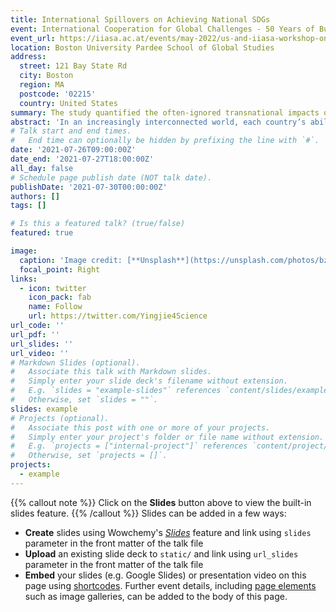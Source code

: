 ```yaml
---
title: International Spillovers on Achieving National SDGs
event: International Cooperation for Global Challenges - 50 Years of Building Research Bridges at IIASA
event_url: https://iiasa.ac.at/events/may-2022/us-and-iiasa-workshop-on-50-years-of-building-research-bridges
location: Boston University Pardee School of Global Studies
address:
  street: 121 Bay State Rd
  city: Boston
  region: MA
  postcode: '02215'
  country: United States
summary: The study quantified the often-ignored transnational impacts on achieving global sustainability.
abstract: 'In an increasingly interconnected world, each country’s ability to achieve the United Nations Sustainable Development Goals (SDGs) can be affected by external effects from other countries. For example, importing beef and soybeans to enhance domestic food security can lead to deforestation in exporting countries. Yet, little research has comprehensively evaluated these transnational effects in tracking countries’ SDG progress. Ignoring these transnational effects may result in one country achieving the SDGs at the cost of others or missing positive synergies. To evaluate such effects, we first quantified the international flows of resources and embedded socio-environmental footprints in trade, and used the amount of flows relative to country’s resources and environment carrying capacity to quantify the transnational effects on each of the 17 SDGs for 189 countries.'
# Talk start and end times.
#   End time can optionally be hidden by prefixing the line with `#`.
date: '2021-07-26T09:00:00Z'
date_end: '2021-07-27T18:00:00Z'
all_day: false
# Schedule page publish date (NOT talk date).
publishDate: '2021-07-30T00:00:00Z'
authors: []
tags: []

# Is this a featured talk? (true/false)
featured: true

image:
  caption: 'Image credit: [**Unsplash**](https://unsplash.com/photos/bzdhc5b3Bxs)'
  focal_point: Right
links:
  - icon: twitter
    icon_pack: fab
    name: Follow
    url: https://twitter.com/Yingjie4Science
url_code: ''
url_pdf: ''
url_slides: ''
url_video: ''
# Markdown Slides (optional).
#   Associate this talk with Markdown slides.
#   Simply enter your slide deck's filename without extension.
#   E.g. `slides = "example-slides"` references `content/slides/example-slides.md`.
#   Otherwise, set `slides = ""`.
slides: example
# Projects (optional).
#   Associate this post with one or more of your projects.
#   Simply enter your project's folder or file name without extension.
#   E.g. `projects = ["internal-project"]` references `content/project/deep-learning/index.md`.
#   Otherwise, set `projects = []`.
projects:
  - example
---
```

{{% callout note %}}
Click on the **Slides** button above to view the built-in slides feature.
{{% /callout %}}
Slides can be added in a few ways:
- **Create** slides using Wowchemy's [_Slides_](https://wowchemy.com/docs/managing-content/#create-slides) feature and link using `slides` parameter in the front matter of the talk file
- **Upload** an existing slide deck to `static/` and link using `url_slides` parameter in the front matter of the talk file
- **Embed** your slides (e.g. Google Slides) or presentation video on this page using [shortcodes](https://wowchemy.com/docs/writing-markdown-latex/).
Further event details, including [page elements](https://wowchemy.com/docs/writing-markdown-latex/) such as image galleries, can be added to the body of this page.
